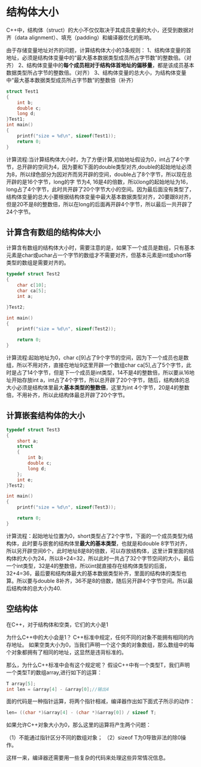 # 结构体大小
C++中，结构体（struct）的大小不仅仅取决于其成员变量的大小，还受到数据对齐（data alignment）、填充（padding）和编译器优化的影响。

由于存储变量地址对齐的问题，计算结构体大小的3条规则：
1、结构体变量的首地址，必须是结构体变量中的“最大基本数据类型成员所占字节数”的整数倍。（对齐）
2、结构体变量中的**每个成员相对于结构体首地址的偏移量**，都是该成员基本数据类型所占字节的整数倍。（对齐）
3、结构体变量的总大小，为结构体变量中“最大基本数据类型成员所占字节数”的整数倍（补齐）

```cpp
struct Test1
{
	int b;
	double c;	
	long d;
}Test1;
int main()
{
	printf("size = %d\n", sizeof(Test1));
	return 0;
}
```


计算流程:当计算结构体大小时，为了方便计算,初始地址假设为0，int占了4个字节，总开辟的空间为4，因为要和下面的double类型对齐,double的起始地址必须为8，所以绿色部分为因对齐而另开辟的空间，double占了8个字节，所以现在总开辟的是16个字节，long的字 节为4, 16是4的倍数，所以long的起始地址为16，long占了4个字节，此时共开辟了20个字节大小的空间。因为最后面没有类型了，结构体变量的总大小要根据结构体变量中最大基本数据类型对齐，20要跟8对齐，但是20不是8的整数倍，所以在long的后面再开辟4个字节，所以最后一共开辟了24个字节。

## 计算含有数组的结构体大小

计算含有数组的结构体大小时，需要注意的是，如果下一个成员是数组，只有基本元素是char或uchar占一个字节的数组才不需要对齐，但基本元素是int或short等类型的数组是需要对齐的。

```cpp
typedef struct Test2
{
	char c[10];
	char ca[5];
	int a;

}Test2;

int main()
{
	printf("size = %d\n", sizeof(Test2));

	return 0;
}

```

计算流程:起始地址为0，char c[9]占了9个字节的空间，因为下一个成员也是数组，所以不用对齐，直接在地址9这里开辟一个数组char ca[5],占了5个字节，此时是占了14个字节，但是下一个成员是int类型，14不是4的整数倍，所以要从16地址开始存放int a，int占了4个字节，所以总开辟了20个字节，随后，结构体的总大小必须是结构体里最大**基本类型的整数倍**，这里为int 4个字节，20是4的整数倍，不用补齐，所以此结构体最总开辟了20个字节。


## 计算嵌套结构体的大小

```cpp
typedef struct Test3
{
	short a;
	struct
	{
		int b; 
		double c;
		long d;
	};
	int e; 
}Test2;

int main()
{
	printf("size = %d\n", sizeof(Test3));

	return 0;
}

```

计算流程：起始地址位置为0，short类型占了2个字节，下面的一个成员类型为结构体，此时要与嵌套的结构体里**最大的基本类型**，也就是和double 8字节对齐，所以另开辟空间6个，此时地址8是8的倍数，可以存放结构体，这里计算里面的结构体的大小为24，所以8+24=32，所以此时一共占了32个字节空间的大小，最后一个int类型，32是4的整数倍，所以int就直接存在结构体类型的后面，32+4=36，最后要和结构体最大的基本数据类型补齐，里面的结构体的类型也算。所以要与double 8补齐，36不是8的倍数，随后另开辟4个字节空间。所以最后结构体的总大小为40.


## 空结构体

在C++，对于结构体和空类，它们的大小是1

为什么C++中的大小会是1？
C++标准中规定，任何不同的对象不能拥有相同的内存地址。 如果空类大小为0，当我们声明一个这个类的对象数组，那么数组中的每个对象都拥有了相同的地址，这显然是违背标准的。

那么，为什么C++标准中会有这个规定呢？
假设C++中有一个类型T，我们声明一个类型T的数组array,进行如下的运算：
```cpp
T array[5];
int len = &array[4] - &array[0];//输出4
```
面的代码是一种指针运算，将两个指针相减，编译器作出如下面式子所示的动作：
```cpp
len= ((char *)&array[4] - (char *)&array[0]) / sizeof T;
```

如果允许C++对象大小为0，那么这里的运算将产生两个问题：

（1）不能通过指针区分不同的数组对象；
（2）sizeof T为0导致非法的除0操作。

这样一来，编译器还需要用一些复杂的代码来处理这些异常情况信息。


